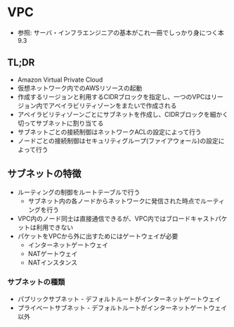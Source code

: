 # VPC
- 参照: サーバ・インフラエンジニアの基本がこれ一冊でしっかり身につく本 9.3

## TL;DR
- Amazon Virtual Private Cloud
- 仮想ネットワーク内でのAWSリソースの起動
- 作成するリージョンと利用するCIDRブロックを指定し、一つのVPCはリージョン内でアベイラビリティゾーンをまたいで作成される
- アベイラビリティゾーンごとにサブネットを作成し、CIDRブロックを細かく切ってサブネットに割り当てる
- サブネットごとの接続制御はネットワークACLの設定によって行う
- ノードごとの接続制御はセキュリティグループ(ファイアウォール)の設定によって行う

## サブネットの特徴
- ルーティングの制御をルートテーブルで行う
  - サブネット内の各ノードからネットワークに発信された時点でルーティングを行う
- VPC内のノード同士は直接通信できるが、VPC内ではブロードキャストパケットは利用できない
- パケットをVPCから外に出すためにはゲートウェイが必要
  - インターネットゲートウェイ
  - NATゲートウェイ
  - NATインスタンス

### サブネットの種類
- パブリックサブネット - デフォルトルートがインターネットゲートウェイ
- プライベートサブネット - デフォルトルートがインターネットゲートウェイ以外
